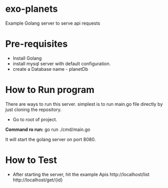 # exo-planets
Example Golang server to serve api requests

# Pre-requisites
* Install Golang
* install mysql server with default configuration.
* create a Database name - planetDb

# How to Run program 
There are ways to run this server.
simplest is to run main.go file directly by just cloning the repository.

* Go to root of project.

**Command ro run:**
go run ./cmd/main.go

It will start the golang server on port 8080.

# How to Test
* After starting the server, hit the example Apis
  http://localhost/list
  http://localhost/get/{id}
